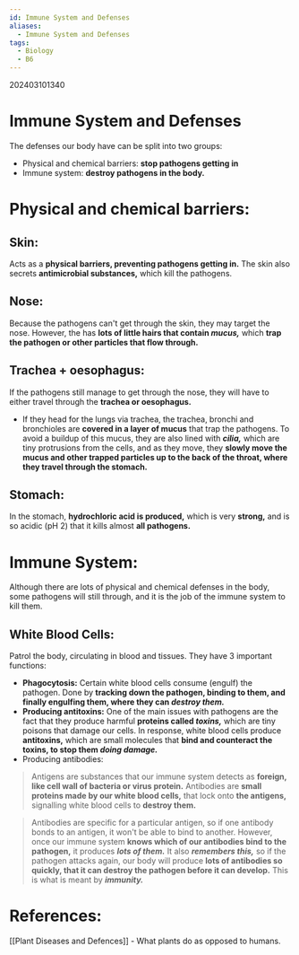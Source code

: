 ```yaml
---
id: Immune System and Defenses
aliases:
  - Immune System and Defenses
tags:
  - Biology
  - B6
---
```

202403101340

# Immune System and Defenses

The defenses our body have can be split into two groups:

- Physical and chemical barriers: **stop pathogens getting in** 
- Immune system: **destroy pathogens in the body.** 

# Physical and chemical barriers:

## Skin:

Acts as a **physical barriers, preventing pathogens getting in.** The skin also secrets **antimicrobial substances,** which kill the pathogens.

## Nose:

Because the pathogens can't get through the skin, they may target the nose. However, the has **lots of little hairs that contain *mucus,*** which **trap the pathogen or other particles that flow through.** 

## Trachea + oesophagus:

If the pathogens still manage to get through the nose, they will have to either travel through the **trachea or oesophagus.**

- If they head for the lungs via trachea, the trachea, bronchi and bronchioles are **covered in a layer of mucus** that trap the pathogens. To avoid a buildup of this mucus, they are also lined with ***cilia,*** which are tiny protrusions from the cells, and as they move, they **slowly move the mucus and other trapped particles up to the back of the throat, where they travel through the stomach.** 

## Stomach:

In the stomach, **hydrochloric acid is produced,** which is very **strong,** and is so acidic (pH 2) that it kills almost **all pathogens.** 

# Immune System:

Although there are lots of physical and chemical defenses in the body, some pathogens will still through, and it is the job of the immune system to kill them.

## White Blood Cells:

Patrol the body, circulating in blood and tissues. They have 3 important functions:

- **Phagocytosis:** Certain white blood cells consume (engulf) the pathogen. Done by **tracking down the pathogen, binding to them, and finally engulfing them, where they can *destroy them.*** 
- **Producing antitoxins:** One of the main issues with pathogens are the fact that they produce harmful **proteins called *toxins,*** which are tiny poisons that damage our cells. In response, white blood cells produce **antitoxins,** which are small molecules that **bind and counteract the toxins, to stop them *doing damage.*** 
- Producing antibodies:

> Antigens are substances that our immune system detects as **foreign, like cell wall of bacteria or virus protein.** Antibodies are **small proteins made by our white blood cells,** that lock onto **the antigens,** signalling white blood cells to **destroy them.** 

> Antibodies are specific for a particular antigen, so if one antibody bonds to an antigen, it won't be able to bind to another. However, once our immune system **knows which of our antibodies bind to the pathogen,** it produces ***lots of them.*** It also ***remembers this,*** so if the pathogen attacks again, our body will produce **lots of antibodies so quickly, that it can destroy the pathogen before it can develop.** This is what is meant by ***immunity.*** 

# References:

[[Plant Diseases and Defences]] - What plants do as opposed to humans.
 
